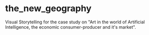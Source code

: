 # the_new_geography
Visual Storytelling for the case study on "Art in the world of Artificial Intelligence, the economic consumer-producer and it's market".

